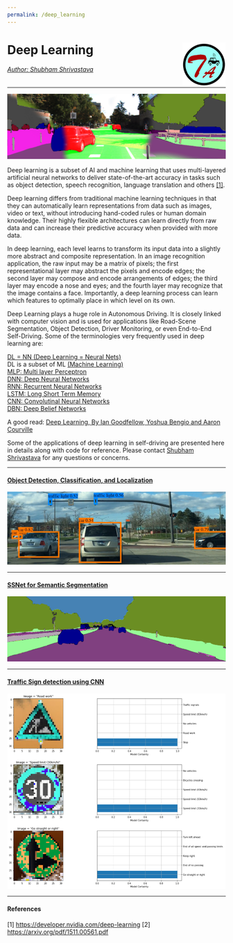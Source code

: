 ```yaml
---
permalink: /deep_learning
---
```


# Deep Learning <a href="../../index.html"><img style="float: right;" src="/img/logo_circle.png" height="100" width="100">

###### Author: *[Shubham Shrivastava](http://www.towardsautonomy.com/#shubham)*   

---

<p align="center">
  <img src="/docs/dl/img/semseg_cover.png">
</p>

Deep learning is a subset of AI and machine learning that uses multi-layered artificial neural networks to deliver state-of-the-art accuracy in tasks such as object detection, speech recognition, language translation and others [[1]](#references).

Deep learning differs from traditional machine learning techniques in that they can automatically learn representations from data such as images, video or text, without introducing hand-coded rules or human domain knowledge. Their highly flexible architectures can learn directly from raw data and can increase their predictive accuracy when provided with more data.

In deep learning, each level learns to transform its input data into a slightly more abstract and composite representation. In an image recognition application, the raw input may be a matrix of pixels; the first representational layer may abstract the pixels and encode edges; the second layer may compose and encode arrangements of edges; the third layer may encode a nose and eyes; and the fourth layer may recognize that the image contains a face. Importantly, a deep learning process can learn which features to optimally place in which level on its own.

Deep Learning plays a huge role in Autonomous Driving. It is closely linked with computer vision and is used for applications like Road-Scene Segmentation, Object Detection, Driver Monitoring, or even End-to-End Self-Driving. Some of the terminologies very frequently used in deep learning are:

[DL = NN (Deep Learning = Neural Nets)](https://en.wikipedia.org/wiki/Deep_learning)   
DL is a subset of ML [(Machine Learning)](https://en.wikipedia.org/wiki/Machine_learning)    
[MLP: Multi layer Perceptron](https://en.wikipedia.org/wiki/Multilayer_perceptron)   
[DNN: Deep Neural Networks](https://deeplearning4j.org/neuralnet-overview)   
[RNN: Recurrent Neural Networks](https://en.wikipedia.org/wiki/Recurrent_neural_network)   
[LSTM: Long Short Term Memory](https://en.wikipedia.org/wiki/Long_short-term_memory)   
[CNN: Convolutinal Neural Networks](https://en.wikipedia.org/wiki/Convolutional_neural_network)   
[DBN: Deep Belief Networks](https://en.wikipedia.org/wiki/Deep_belief_network)   

A good read: [Deep Learning, By Ian Goodfellow, Yoshua Bengio and Aaron Courville](https://mitpress.mit.edu/books/deep-learning)

Some of the applications of deep learning in self-driving are presented here in details along with code for reference. Please contact [Shubham Shrivastava](http://www.towardsautonomy.com/#shubham) for any questions or concerns.

---

#### [Object Detection, Classification, and Localization](/dl/obj_detection)
![](docs/dl/img/yolo_background.png)

---

#### [SSNet for Semantic Segmentation](/dl/semseg)
![](docs/dl/img/semseg/pred2.png)

---

#### [Traffic Sign detection using CNN](/cv/traffic_sign_detection)
![](docs/cv/img/traffic_sign_detection/test_detection.png)

---

#### References

[1] https://developer.nvidia.com/deep-learning
[2] https://arxiv.org/pdf/1511.00561.pdf
